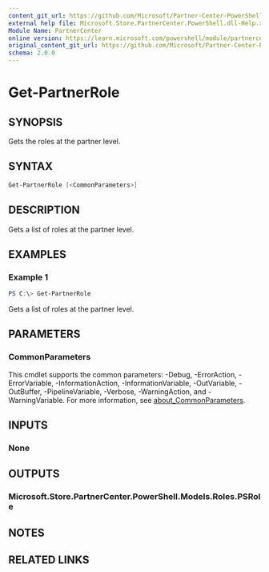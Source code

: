 ```yaml
---
content_git_url: https://github.com/Microsoft/Partner-Center-PowerShell/blob/master/docs/help/Get-PartnerRole.md
external help file: Microsoft.Store.PartnerCenter.PowerShell.dll-Help.xml
Module Name: PartnerCenter
online version: https://learn.microsoft.com/powershell/module/partnercenter/Get-PartnerRole
original_content_git_url: https://github.com/Microsoft/Partner-Center-PowerShell/blob/master/docs/help/Get-PartnerRole.md
schema: 2.0.0
---
```


# Get-PartnerRole

## SYNOPSIS
Gets the roles at the partner level.

## SYNTAX

```powershell
Get-PartnerRole [<CommonParameters>]
```

## DESCRIPTION
Gets a list of roles at the partner level.

## EXAMPLES

### Example 1
```powershell
PS C:\> Get-PartnerRole
```

Gets a list of roles at the partner level.

## PARAMETERS

### CommonParameters
This cmdlet supports the common parameters: -Debug, -ErrorAction, -ErrorVariable, -InformationAction, -InformationVariable, -OutVariable, -OutBuffer, -PipelineVariable, -Verbose, -WarningAction, and -WarningVariable. For more information, see [about_CommonParameters](http://go.microsoft.com/fwlink/?LinkID=113216).

## INPUTS

### None

## OUTPUTS

### Microsoft.Store.PartnerCenter.PowerShell.Models.Roles.PSRole

## NOTES

## RELATED LINKS
